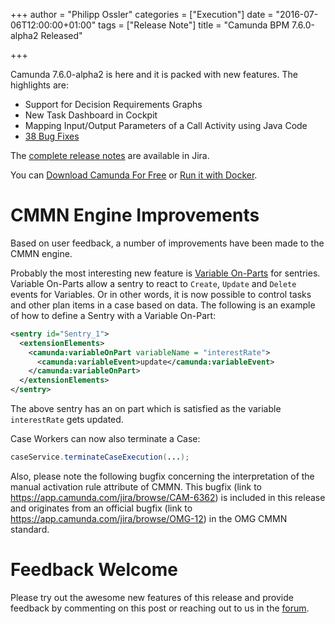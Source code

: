 +++
author = "Philipp Ossler"
categories = ["Execution"]
date = "2016-07-06T12:00:00+01:00"
tags = ["Release Note"]
title = "Camunda BPM 7.6.0-alpha2 Released"

+++

Camunda 7.6.0-alpha2 is here and it is packed with new features. The highlights are:

* Support for Decision Requirements Graphs
* New Task Dashboard in Cockpit
* Mapping Input/Output Parameters of a Call Activity using Java Code
* [38 Bug Fixes](https://app.camunda.com/jira/issues/?jql=issuetype%20%3D%20%22Bug%20Report%22%20AND%20fixVersion%20%3D%207.6.0-alpha2)

The [complete release notes](https://app.camunda.com/jira/secure/ReleaseNote.jspa?projectId=10230&version=14605) are available in Jira.

You can [Download Camunda For Free](https://camunda.org/download/)
or [Run it with Docker](https://hub.docker.com/r/camunda/camunda-bpm-platform/).

<!--more-->

# CMMN Engine Improvements

Based on user feedback, a number of improvements have been made to the CMMN engine.

Probably the most interesting new feature is [Variable On-Parts](http://docs.camunda.org/manual/latest/reference/cmmn11/sentry/#variableonpart) for sentries. Variable On-Parts allow a sentry to react to `Create`, `Update` and `Delete` events for Variables. Or in other words, it is now possible to control tasks and other plan items in a case based on data. The following is an example of how to define a Sentry with a Variable On-Part:

```xml
<sentry id="Sentry_1">
  <extensionElements>
    <camunda:variableOnPart variableName = "interestRate">
      <camunda:variableEvent>update</camunda:variableEvent>
    </camunda:variableOnPart>
  </extensionElements>	
</sentry> 
```

The above sentry has an on part which is satisfied as the variable `interestRate` gets updated.

Case Workers can now also terminate a Case:

```java
caseService.terminateCaseExecution(...);
```
Also, please note the following bugfix concerning the interpretation of the manual activation rule attribute of CMMN. This bugfix (link to https://app.camunda.com/jira/browse/CAM-6362) is included in this release and originates from an official bugfix (link to https://app.camunda.com/jira/browse/OMG-12) in the OMG CMMN standard.

# Feedback Welcome

Please try out the awesome new features of this release and provide feedback by commenting on this post or reaching out to us in the [forum](https://forum.camunda.org/).

